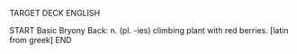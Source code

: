 TARGET DECK
ENGLISH

START
Basic
Bryony
Back: n. (pl. -ies) climbing plant with red berries. [latin from greek]
END
